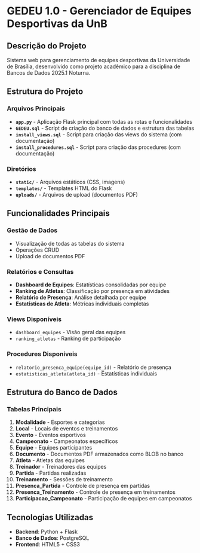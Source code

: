 # GEDEU 1.0 - Gerenciador de Equipes Desportivas da UnB

## Descrição do Projeto
Sistema web para gerenciamento de equipes desportivas da Universidade de Brasília, desenvolvido como projeto acadêmico para a disciplina de Bancos de Dados 2025.1 Noturna.

## Estrutura do Projeto

### Arquivos Principais
- **`app.py`** - Aplicação Flask principal com todas as rotas e funcionalidades
- **`GEDEU.sql`** - Script de criação do banco de dados e estrutura das tabelas
- **`install_views.sql`** - Script para criação das views do sistema (com documentação)
- **`install_procedures.sql`** - Script para criação das procedures (com documentação)

### Diretórios
- **`static/`** - Arquivos estáticos (CSS, imagens)
- **`templates/`** - Templates HTML do Flask
- **`uploads/`** - Arquivos de upload (documentos PDF)


## Funcionalidades Principais

### Gestão de Dados
- Visualização de todas as tabelas do sistema
- Operações CRUD
- Upload de documentos PDF

### Relatórios e Consultas
- **Dashboard de Equipes**: Estatísticas consolidadas por equipe
- **Ranking de Atletas**: Classificação por presença em atividades
- **Relatório de Presença**: Análise detalhada por equipe
- **Estatísticas de Atleta**: Métricas individuais completas

### Views Disponíveis
- `dashboard_equipes` - Visão geral das equipes
- `ranking_atletas` - Ranking de participação

### Procedures Disponíveis
- `relatorio_presenca_equipe(equipe_id)` - Relatório de presença
- `estatisticas_atleta(atleta_id)` - Estatísticas individuais

## Estrutura do Banco de Dados

### Tabelas Principais
1. **Modalidade** - Esportes e categorias
2. **Local** - Locais de eventos e treinamentos
3. **Evento** - Eventos esportivos
4. **Campeonato** - Campeonatos específicos
5. **Equipe** - Equipes participantes
6. **Documento** - Documentos PDF armazenados como BLOB no banco
7. **Atleta** - Atletas das equipes
8. **Treinador** - Treinadores das equipes
9. **Partida** - Partidas realizadas
10. **Treinamento** - Sessões de treinamento
11. **Presenca_Partida** - Controle de presença em partidas
12. **Presenca_Treinamento** - Controle de presença em treinamentos
13. **Participacao_Campeonato** - Participação de equipes em campeonatos

## Tecnologias Utilizadas
- **Backend**: Python + Flask
- **Banco de Dados**: PostgreSQL
- **Frontend**: HTML5 + CSS3